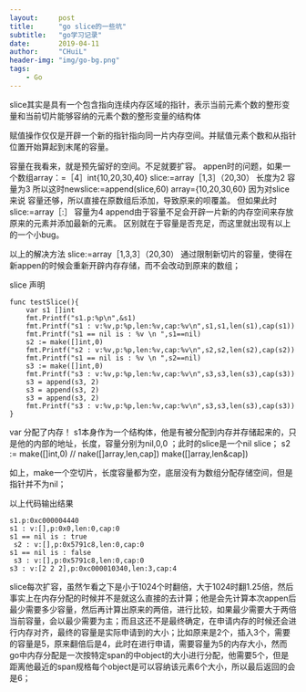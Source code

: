```yaml
---
layout:     post
title:      "go slice的一些坑"
subtitle:   "go学习记录"
date:       2019-04-11
author:     "CHuiL"
header-img: "img/go-bg.png"
tags:
    - Go
---
```


slice其实是具有一个包含指向连续内存区域的指针，表示当前元素个数的整形变量和当前切片能够容纳的元素个数的整形变量的结构体  

赋值操作仅仅是开辟一个新的指针指向同一片内存空间。并赋值元素个数和从指针位置开始算起到末尾的容量。  

容量在我看来，就是预先留好的空间。不足就要扩容。
appen时的问题，如果一个数组array：=［4］int{10,20,30,40} slice:=array［1,3］（20,30）
 长度为2 容量为3 所以这时newslice:=append(slice,60) array={10,20,30,60} 因为对slice来说 容量还够，所以直接在原数组后添加，导致原来的呗覆盖。
但如果此时slice:=array［:］ 容量为4 append由于容量不足会开辟一片新的内存空间来存放原来的元素并添加最新的元素。
区别就在于容量是否充足，而这里就出现有以上的一个小bug。

以上的解决方法
slice:=array［1,3,3］（20,30） 通过限制新切片的容量，使得在新appen的时候会重新开辟内存存储，而不会改动到原来的数组；


slice 声明
```
func testSlice(){
    var s1 []int
    fmt.Printf("s1.p:%p\n",&s1)
    fmt.Printf("s1 : v:%v,p:%p,len:%v,cap:%v\n",s1,s1,len(s1),cap(s1))
    fmt.Printf("s1 == nil is : %v \n ",s1==nil)
    s2 := make([]int,0)
    fmt.Printf("s2 : v:%v,p:%p,len:%v,cap:%v\n",s2,s2,len(s2),cap(s2))
    fmt.Printf("s1 == nil is : %v \n ",s2==nil)
    s3 := make([]int,0)
    fmt.Printf("s3 : v:%v,p:%p,len:%v,cap:%v\n",s3,s3,len(s3),cap(s3))
    s3 = append(s3, 2)
    s3 = append(s3, 2)
    s3 = append(s3, 2)
    fmt.Printf("s3 : v:%v,p:%p,len:%v,cap:%v\n",s3,s3,len(s3),cap(s3))
}
```

var 分配了内存！
s1本身作为一个结构体，他是有被分配到内存并存储起来的，只是他的内部的地址，长度，容量分别为nil,0,0 ；此时的slice是一个nil slice；
s2 := make([]int,0) // nake([]array,len,cap])  make([]array,len&cap])

如上，make一个空切片，长度容量都为空，底层没有为数组分配存储空间，但是指针并不为nil；

以上代码输出结果
```
s1.p:0xc000004440
s1 : v:[],p:0x0,len:0,cap:0
s1 == nil is : true 
 s2 : v:[],p:0x5791c8,len:0,cap:0
s1 == nil is : false 
 s3 : v:[],p:0x5791c8,len:0,cap:0
s3 : v:[2 2 2],p:0xc000010340,len:3,cap:4
```

slice每次扩容，虽然乍看之下是小于1024个时翻倍，大于1024时翻1.25倍，然后事实上在内存分配的时候并不是就这么直接的去计算；他是会先计算本次appen后最少需要多少容量，然后再计算出原来的两倍，进行比较，如果最少需要大于两倍当前容量，会以最少需要为主；而且这还不是最终确定，在申请内存的时候还会进行内存对齐，最终的容量是实际申请到的大小；比如原来是2个，插入3个，需要的容量是5，原来翻倍后是4，此时在进行申请，需要容量为5的内存大小，然而go中内存分配是一次按特定span的中object的大小进行分配，他需要5个，但是距离他最近的span规格每个object是可以容纳该元素6个大小，所以最后返回的会是6；
